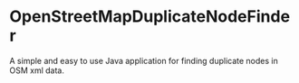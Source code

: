 # OpenStreetMapDuplicateNodeFinder
A simple and easy to use Java application for finding duplicate nodes in OSM xml data. 
